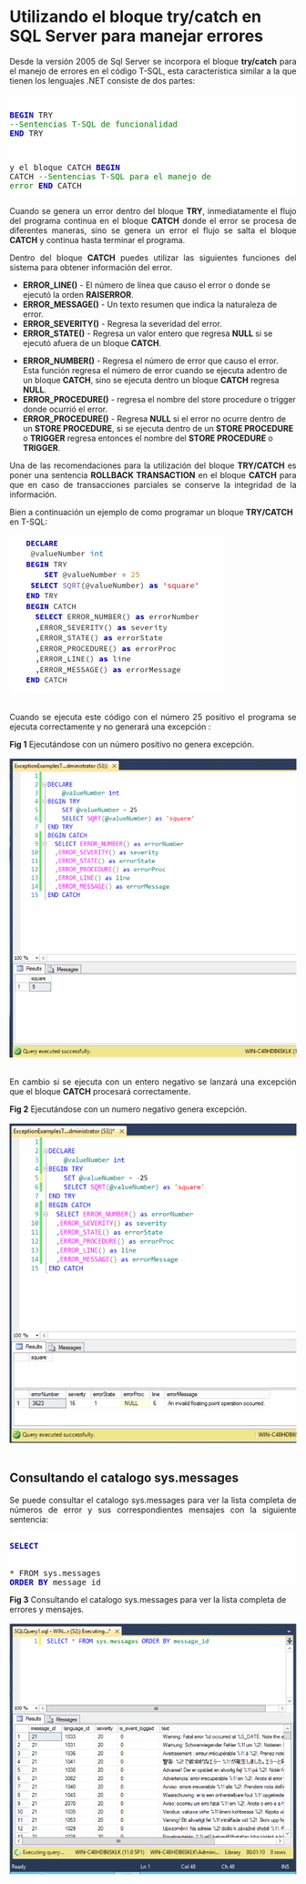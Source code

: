 # Utilizando el bloque try/catch en SQL Server para manejar errores

<p align="justify">Desde la versión 2005 de Sql Server se incorpora el bloque <b>try/catch</b> para el manejo de errores en el código T-SQL, esta característica similar a la que tienen los lenguajes .NET consiste de dos partes:</p>
    <pre style='color:#1f1c1b;background-color:#ffffff;'>

<b><span style='color:#0000c0;'>BEGIN</span></b> TRY
 <span style='color:#008000;'>--Sentencias T-SQL de funcionalidad</span>
<b><span style='color:#0000c0;'>END</span></b> TRY

y el bloque CATCH
<b><span style='color:#0000c0;'>BEGIN</span></b> CATCH
 <span style='color:#008000;'>--Sentencias T-SQL para el manejo de error</span>
<b><span style='color:#0000c0;'>END</span></b> CATCH</pre>
    <p align="justify">Cuando se genera un error dentro del bloque <b>TRY</b>, inmediatamente el flujo del programa continua en el bloque <b>CATCH</b> donde el error se procesa de diferentes maneras, sino se genera un error el flujo se salta el bloque <b>CATCH</b> y continua hasta terminar el programa.</p>
    <p align="justify">Dentro del bloque <b>CATCH</b> puedes utilizar las siguientes funciones del sistema para obtener información del error.
    <ul>
      <li><b>ERROR_LINE()</b> - El número de línea que causo el error o donde se ejecutó la orden <b>RAISERROR</b>.</li>
      <li><b>ERROR_MESSAGE()</b>  - Un texto resumen que indica la naturaleza de error.</li>
      <li><b>ERROR_SEVERITY()</b> - Regresa la severidad del error.</li>
      <li><b>ERROR_STATE()</b> - Regresa un valor entero que regresa <b>NULL</b> si se ejecutó afuera de un bloque <b>CATCH</b>.</li>
   <li><b>ERROR_NUMBER()</b> - Regresa el número de error que causo el error. Esta función regresa el número de error cuando se ejecuta adentro de un bloque <b>CATCH</b>, sino se ejecuta dentro un bloque <b>CATCH</b> regresa <b>NULL</b>.</li>
   <li><b>ERROR_PROCEDURE()</b> - regresa el nombre del store procedure o trigger donde ocurrió el error.</li>
   <li><b>ERROR_PROCEDURE()</b> - Regresa <b>NULL</b> si el error no ocurre dentro de un <b>STORE PROCEDURE</b>, si se ejecuta dentro de un <b>STORE PROCEDURE</b> o <b>TRIGGER</b> regresa entonces el nombre del <b>STORE PROCEDURE</b> o <b>TRIGGER</b>.</li>
    </ul>
    </p>
 <p align="justify">Una de las recomendaciones para la utilización del bloque <b>TRY/CATCH</b> es poner una sentencia <b>ROLLBACK TRANSACTION</b> en el bloque <b>CATCH</b> para que en caso de transacciones parciales se conserve la integridad de la información.</p>
 <p>Bien a continuación un ejemplo de como programar un bloque <b>TRY/CATCH</b> en T-SQL:</p>
     <div>
     <IMG src="picture_library/trycatchsql/tryfcode.png">
     </div><br>
 <p align="justify">Cuando se ejecuta este código con el número 25 positivo el programa se ejecuta correctamente y no generará una excepción :</p>
 <div><b>Fig 1</b> Ejecutándose con un número positivo no genera excepción.</div><br>
    <div>
    <IMG src="picture_library/trycatchsql/fig1.png">
    </div><br>
 <p align="justify">En cambio si se ejecuta con un entero negativo se lanzará una excepción que el bloque <b>CATCH</b> procesará correctamente.</p>
 <div><b>Fig 2</b> Ejecutándose con un numero negativo genera excepción.</div><br>
    <div>
    <IMG src="picture_library/trycatchsql/fig2.png">
    </div>
    <br>
 <h2>Consultando el catalogo sys.messages</h2>
 <p align="justify">Se puede consultar el catalogo sys.messages para ver la lista completa de números de error y sus correspondientes mensajes con la siguiente sentencia:</p>
 <pre style='color:#1f1c1b;background-color:#ffffff;'>
<b><span style='color:#0000c0;'>
SELECT
</span>
</b>
* FROM sys.messages
<b><span style='color:#0000c0;'>ORDER</span></b> <b><span style='color:#0000c0;'>BY</span></b> message_id</pre>
<div><b>Fig 3</b> Consultando el catalogo sys.messages para ver la lista completa de errores y mensajes.</div><br>
<div>
<IMG src="picture_library/trycatchsql/fig3.png">
</div>
